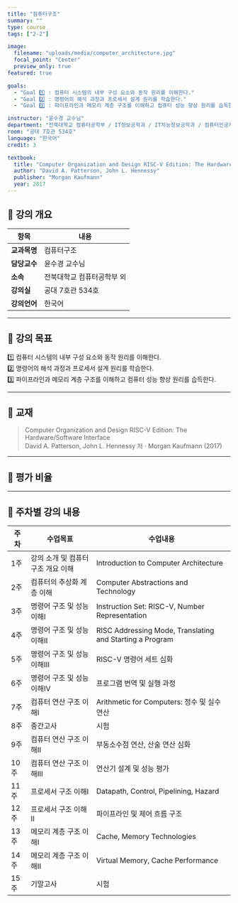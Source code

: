 ```yaml
---
title: "컴퓨터구조"
summary: ""
type: course
tags: ["2-2"]

image:
  filename: "uploads/media/computer_architecture.jpg"
  focal_point: "Center"
  preview_only: true
featured: true

goals:
  - "Goal 1️⃣ : 컴퓨터 시스템의 내부 구성 요소와 동작 원리를 이해한다."
  - "Goal 2️⃣ : 명령어의 해석 과정과 프로세서 설계 원리를 학습한다."
  - "Goal 3️⃣ : 파이프라인과 메모리 계층 구조를 이해하고 컴퓨터 성능 향상 원리를 습득한다."

instructor: "윤수경 교수님"
department: "전북대학교 컴퓨터공학부 / IT정보공학과 / IT지능정보공학과 / 컴퓨터인공지능학부"
room: "공대 7호관 534호"
language: "한국어"
credit: 3

textbook:
  title: "Computer Organization and Design RISC-V Edition: The Hardware/Software Interface"
  author: "David A. Patterson, John L. Hennessy"
  publisher: "Morgan Kaufmann"
  year: 2017
---
```


<!--more-->

## 📘 강의 개요

| 항목 | 내용 |
|------|------|
| **교과목명** | 컴퓨터구조 |
| **담당교수** | 윤수경 교수님 |
| **소속** | 전북대학교 컴퓨터공학부 외 |
| **강의실** | 공대 7호관 534호 |
| **강의언어** | 한국어 |

---

## 🎯 강의 목표

1️⃣ 컴퓨터 시스템의 내부 구성 요소와 동작 원리를 이해한다.  
2️⃣ 명령어의 해석 과정과 프로세서 설계 원리를 학습한다.  
3️⃣ 파이프라인과 메모리 계층 구조를 이해하고 컴퓨터 성능 향상 원리를 습득한다.

---

## 📖 교재

> Computer Organization and Design RISC-V Edition: The Hardware/Software Interface  
> David A. Patterson, John L. Hennessy 저 · Morgan Kaufmann (2017)

---

## 🧮 평가 비율

<canvas id="evaluationChart" width="400" height="400"></canvas>

<script src="https://cdn.jsdelivr.net/npm/chart.js"></script>
<script>
const ctx = document.getElementById('evaluationChart');
new Chart(ctx, {
  type: 'pie',
  data: {
    labels: ['중간고사', '기말고사', '출석', '과제'],
    datasets: [{
      data: [45, 45, 10, 0],
      backgroundColor: ['#9ad0f5', '#ffb7b2', '#ffdac1', '#b5ead7'],
      borderColor: '#222',
      borderWidth: 2
    }]
  },
  options: {
    plugins: {
      legend: {
        position: 'bottom',
        labels: { color: '#ddd', font: { size: 14 } }
      }
    }
  }
});
</script>

---

## 📆 주차별 강의 내용

| 주차 | 수업목표 | 수업내용 |
|------|-----------|-----------|
| 1주 | 강의 소개 및 컴퓨터구조 개요 이해 | Introduction to Computer Architecture |
| 2주 | 컴퓨터의 추상화 계층 이해 | Computer Abstractions and Technology |
| 3주 | 명령어 구조 및 성능 이해Ⅰ | Instruction Set: RISC-V, Number Representation |
| 4주 | 명령어 구조 및 성능 이해Ⅱ | RISC Addressing Mode, Translating and Starting a Program |
| 5주 | 명령어 구조 및 성능 이해Ⅲ | RISC-V 명령어 세트 심화 |
| 6주 | 명령어 구조 및 성능 이해Ⅳ | 프로그램 번역 및 실행 과정 |
| 7주 | 컴퓨터 연산 구조 이해Ⅰ | Arithmetic for Computers: 정수 및 실수 연산 |
| 8주 | 중간고사 | 시험 |
| 9주 | 컴퓨터 연산 구조 이해Ⅱ | 부동소수점 연산, 산술 연산 심화 |
| 10주 | 컴퓨터 연산 구조 이해Ⅲ | 연산기 설계 및 성능 평가 |
| 11주 | 프로세서 구조 이해Ⅰ | Datapath, Control, Pipelining, Hazard |
| 12주 | 프로세서 구조 이해Ⅱ | 파이프라인 및 제어 흐름 구조 |
| 13주 | 메모리 계층 구조 이해Ⅰ | Cache, Memory Technologies |
| 14주 | 메모리 계층 구조 이해Ⅱ | Virtual Memory, Cache Performance |
| 15주 | 기말고사 | 시험 |
